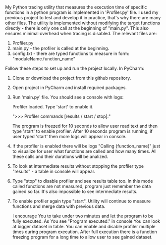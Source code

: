 My Python tracing utility that measures the execution time of specific functions in a python program is implemented in 'Profiler.py' file. I used my previous project to test and develop it in practice, that's why there are many other files.
The utility is implemented without modifying the target functions directly - there is only one call at the beginning of "main.py". This also ensures minimal overhead when tracing is disabled.
The relevant files are:
1. Profiler.py
2. main.py - the profiler is called at the beginning.
3. config.txt - there are typed functions to measure in form: "moduleName.function_name"


Follow these steps to set up and run the project locally.
In PyCharm:
1. Clone or download the project from this github repository.
2. Open project in PyCharm and install required packages.
3. Run 'main.py' file. You should see a console with logs:
   
   Profiler loaded. Type 'start' to enable it.


      ">>> Profiler commands [results / start / stop]:"

      The program is freezed for 10 seconds to allow user read text and then type 'start' to enable profiler. After 10 seconds program is running, if user typed 'start' then more logs will appear in console.

4. If the profiler is enabled there will be logs "Calling {function_name}" just to visualize for user what functions are called and how many times. All these calls and their durations will be analized.

5. To look at intermediate results without stopping the profiler type "results" - a table in console will appear.

6. Type "stop" to disable profiler and see results table too. In this mode called functions are not measured, program just remember the data gained so far. It's also impossible to see intermediate results.

7. To enable profiler again type "start". Utility will continue to measure functions and merge data with previous data.

   I encourage You to take under two minutes and let the program to be fully executed. As You see "Program executed." in console You can look at bigger dataset in table. You can enable and disable profiler multiple times during program         execution.
   After full execution there is a function freezing program for a long time to allow user to see gained dataset.
